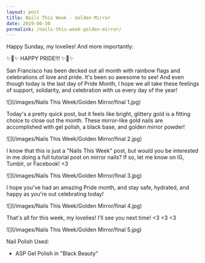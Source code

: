 ```yaml
---
layout: post
title: Nails This Week - Golden Mirror
date: 2019-06-30
permalink: /nails-this-week-golden-mirror/
---
```


Happy Sunday, my lovelies! And more importantly:

✨🌈✨ HAPPY PRIDE!!! ✨🌈✨

San Francisco has been decked out all month with rainbow flags and celebrations of love and pride. It's been so awesome to see! And even though today is the last day of Pride Month, I hope we all take these feelings of support, solidarity, and celebration with us every day of the year!

![](/images/Nails This Week/Golden Mirror/final 1.jpg)

Today's a pretty quick post, but it feels like bright, glittery gold is a fitting choice to close out the month. These mirror-like gold nails are accomplished with gel polish, a black base, and golden mirror powder!

![](/images/Nails This Week/Golden Mirror/final 2.jpg)

I know that this is just a "Nails This Week" post, but would you be interested in me doing a full tutorial post on mirror nails? If so, let me know on IG, Tumblr, or Facebook! <3

![](/images/Nails This Week/Golden Mirror/final 3.jpg)

I hope you've had an amazing Pride month, and stay safe, hydrated, and happy as you're out celebrating today!

![](/images/Nails This Week/Golden Mirror/final 4.jpg)

That's all for this week, my lovelies! I'll see you next time! <3 <3 <3

![](/images/Nails This Week/Golden Mirror/final 5.jpg)

Nail Polish Used:

- ASP Gel Polish in "Black Beauty"
